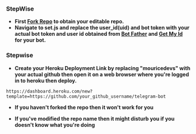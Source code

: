 ### StepWise

- **First [Fork Repo](https://github.com/mauricegift/telegram-bot/fork) to obtain your editable repo.**
- **Navigate to set.js and replace the user_id(uid) and bot token with your actual bot token and user id obtained from [Bot Father](https://t.me/BotFather) and [Get My Id](https://t.me/getmyid_bot) for your bot.**

### Stepwise ###

- **Create your Heroku Deployment Link by replacing "mouricedevs" with your actual github then open it on a web browser where you're logged in to heroku then deploy.**

```
https://dashboard.heroku.com/new?template=https://github.com/your_github_username/telegram-bot
```

- **If you haven't forked the repo then it won't work for you**

- **If you've modified the repo name then it might disturb you if you doesn't know what you're doing**
